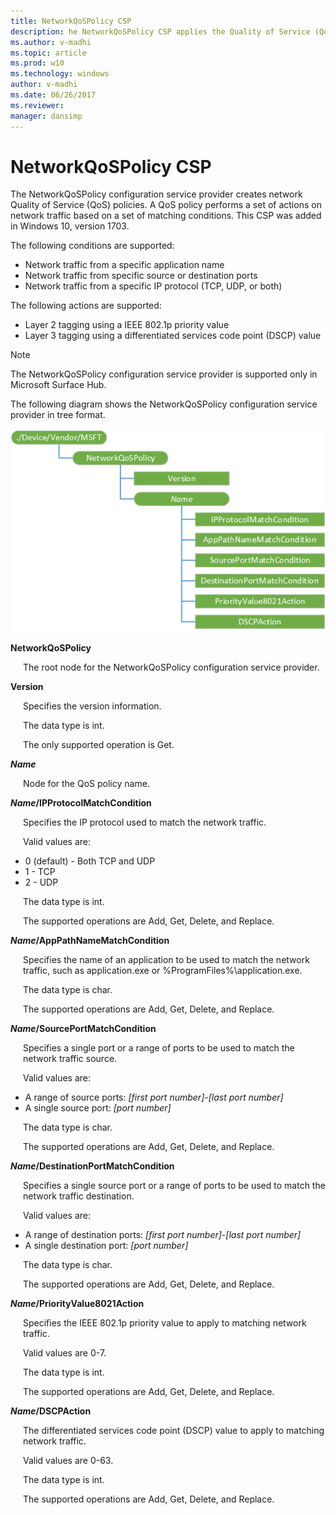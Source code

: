 ```yaml
---
title: NetworkQoSPolicy CSP
description: he NetworkQoSPolicy CSP applies the Quality of Service (QoS) policy for Microsoft Surface Hub. This CSP was added in Windows 10, version 1703.
ms.author: v-madhi
ms.topic: article
ms.prod: w10
ms.technology: windows
author: v-madhi
ms.date: 06/26/2017
ms.reviewer: 
manager: dansimp
---
```


# NetworkQoSPolicy CSP

The NetworkQoSPolicy configuration service provider creates network Quality of Service (QoS) policies. A QoS policy performs a set of actions on network traffic based on a set of matching conditions. This CSP was added in Windows 10, version 1703.

The following conditions are supported:
-	Network traffic from a specific application name
-	Network traffic from specific source or destination ports
-	Network traffic from a specific IP protocol (TCP, UDP, or both)
 
The following actions are supported:
-	Layer 2 tagging using a IEEE 802.1p priority value
-	Layer 3 tagging using a differentiated services code point (DSCP) value

> [!NOTE]
> The NetworkQoSPolicy configuration service provider is supported only in Microsoft Surface Hub.

The following diagram shows the NetworkQoSPolicy configuration service provider in tree format.

![NetworkQoSPolicy CSP diagram](images/provisioning-csp-networkqospolicy.png)

<a href="" id="networkqospolicy"></a>**NetworkQoSPolicy**   
<p style="margin-left: 20px">The root node for the NetworkQoSPolicy configuration service provider.</p>

<a href="" id="version"></a>**Version**  
<p style="margin-left: 20px">Specifies the version information.

<p style="margin-left: 20px">The data type is int. 

<p style="margin-left: 20px">The only supported operation is Get.

<a href="" id="name"></a>**_Name_**  
<p style="margin-left: 20px">Node for the QoS policy name.

<a href="" id="name-ipprotocolmatchcondition"></a>**_Name_/IPProtocolMatchCondition**  
<p style="margin-left: 20px">Specifies the IP protocol used to match the network traffic. 

<p style="margin-left: 20px">Valid values are:

   - 0 (default) - Both TCP and UDP 
   - 1 - TCP
   - 2 - UDP

<p style="margin-left: 20px">The data type is int. 

<p style="margin-left: 20px">The supported operations are Add, Get, Delete, and Replace.

<a href="" id="name-apppathnamematchcondition"></a>**_Name_/AppPathNameMatchCondition**  
<p style="margin-left: 20px">Specifies the name of an application to be used to match the network traffic, such as application.exe or %ProgramFiles%\application.exe.

<p style="margin-left: 20px">The data type is char. 

<p style="margin-left: 20px">The supported operations are Add, Get, Delete, and Replace.

<a href="" id="name-sourceportmatchcondition"></a>**_Name_/SourcePortMatchCondition**  
<p style="margin-left: 20px">Specifies a single port or a range of ports to be used to match the network traffic source. 

<p style="margin-left: 20px">Valid values are: 

-   A range of source ports: _[first port number]_-_[last port number]_
-   A single source port: _[port number]_
   
<p style="margin-left: 20px">The data type is char. 

<p style="margin-left: 20px">The supported operations are Add, Get, Delete, and Replace.

<a href="" id="name-destinationportmatchcondition"></a>**_Name_/DestinationPortMatchCondition**  
<p style="margin-left: 20px">Specifies a single source port or a range of ports to be used to match the network traffic destination.

<p style="margin-left: 20px">Valid values are: 

-   A range of destination ports: _[first port number]_-_[last port number]_
-   A single destination port: _[port number]_
   
<p style="margin-left: 20px">The data type is char. 

<p style="margin-left: 20px">The supported operations are Add, Get, Delete, and Replace.

<a href="" id="name-priorityvalue8021action"></a>**_Name_/PriorityValue8021Action**  
<p style="margin-left: 20px">Specifies the IEEE 802.1p priority value to apply to matching network traffic.

<p style="margin-left: 20px">Valid values are 0-7.

<p style="margin-left: 20px">The data type is int.

<p style="margin-left: 20px">The supported operations are Add, Get, Delete, and Replace.

<a href="" id="name-dscpaction"></a>**_Name_/DSCPAction**  
<p style="margin-left: 20px">The differentiated services code point (DSCP) value to apply to matching network traffic.

<p style="margin-left: 20px">Valid values are 0-63.

<p style="margin-left: 20px">The data type is int.

<p style="margin-left: 20px">The supported operations are Add, Get, Delete, and Replace.

